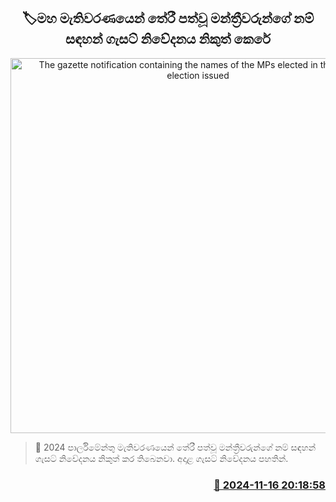<p align='center'><b><h2 align='center' title='The gazette notification containing the names of the MPs elected in the general election issued'>🏷මහ මැතිවරණයෙන් තේරී පත්වූ මන්ත්‍රීවරුන්ගේ නම් සඳහන් ගැසට් නිවේදනය නිකුත් කෙරේ</h2></b></p>
<p align='center'><img src='https://helakuru.sgp1.cdn.digitaloceanspaces.com/esana/images/lib/gazzette-gazet-gaset-gasat.jpg' width='600' alt='The gazette notification containing the names of the MPs elected in the general election issued'></p>

>📝 2024 පාර්ලිමේන්තු මැතිවරණයෙන් තේරී පත්වූ මන්ත්‍රීවරුන්ගේ නම් සඳහන් ගැසට් නිවේදනය නිකුත් කර තිබෙනවා.
අදාළ ගැසට් නිවේදනය පහතින්.


<h3 align='right'><a href='https://www.helakuru.lk/esana/p/105118/'>📅 2024-11-16 20:18:58</a></h3>

